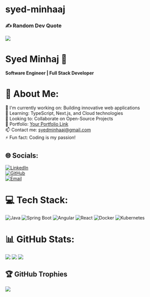 # syed-minhaaj
### ✍️ Random Dev Quote
![](https://quotes-github-readme.vercel.app/api?type=horizontal&theme=radical)

# Syed Minhaj 👋

**Software Engineer | Full Stack Developer**  

# 💫 About Me:
🔭 I'm currently working on: Building innovative web applications <br>🌱 Learning: TypeScript, Next.js, and Cloud technologies <br>🤝 Looking to: Collaborate on Open-Source Projects <br>🚀 Portfolio: [Your Portfolio Link](https://main.d329vn699owsnq.amplifyapp.com/home) <br> 📫 Contact me: [syedminhaaj@gmail.com](mailto:your-email@example.com) <br>⚡ Fun fact: Coding is my passion!  

## 🌐 Socials:
[![LinkedIn](https://img.shields.io/badge/LinkedIn-%230077B5.svg?logo=linkedin&logoColor=white)](https://linkedin.com/in/syedminhaaj/)  
[![GitHub](https://img.shields.io/badge/GitHub-%23121011.svg?logo=github&logoColor=white)](https://github.com/syedminhaaj)  
[![Email](https://img.shields.io/badge/Email-D14836?logo=gmail&logoColor=white)](mailto:syedminhaaj@gmail.com)  

# 💻 Tech Stack:
![Java](https://img.shields.io/badge/java-%23ED8B00.svg?style=for-the-badge&logo=openjdk&logoColor=white)
![Spring Boot](https://img.shields.io/badge/springboot-%236DB33F.svg?style=for-the-badge&logo=spring&logoColor=white)
![Angular](https://img.shields.io/badge/angular-%23DD0031.svg?style=for-the-badge&logo=angular&logoColor=white)
![React](https://img.shields.io/badge/react-%2320232a.svg?style=for-the-badge&logo=react&logoColor=%2361DAFB)
![Docker](https://img.shields.io/badge/docker-%230db7ed.svg?style=for-the-badge&logo=docker&logoColor=white)
![Kubernetes](https://img.shields.io/badge/kubernetes-%23326CE5.svg?style=for-the-badge&logo=kubernetes&logoColor=white)

# 📊 GitHub Stats:
![](https://github-readme-stats.vercel.app/api?username=your-username&theme=radical&hide_border=false&include_all_commits=true&count_private=true)
![](https://github-readme-streak-stats.herokuapp.com/?user=your-username&theme=radical&hide_border=false)
![](https://github-readme-stats.vercel.app/api/top-langs/?username=your-username&theme=radical&hide_border=false&layout=compact)

## 🏆 GitHub Trophies
![](https://github-profile-trophy.vercel.app/?username=your-username&theme=radical&no-frame=false&no-bg=true&margin-w=4)


